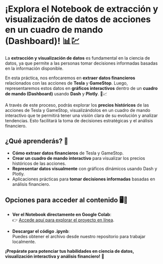 # ¡Explora el Notebook de extracción y visualización de datos de acciones en un cuadro de mando (Dashboard)! 📊💹

La **extracción y visualización de datos** es fundamental en la ciencia de datos, ya que permite a las personas tomar decisiones informadas basadas en la información disponible.

En esta práctica, nos enfocaremos en **extraer datos financieros** relacionados con las acciones de **Tesla** y **GameStop**. Luego, representaremos estos datos en **gráficos interactivos** dentro de un **cuadro de mando (Dashboard)** usando **Dash** y **Plotly**. 🌟📈

A través de este proceso, podrás explorar los **precios históricos** de las acciones de Tesla y GameStop, visualizándolos en un cuadro de mando interactivo que te permitirá tener una visión clara de su evolución y analizar tendencias. Esto facilitará la toma de decisiones estratégicas y el análisis financiero.

## ¿Qué aprenderás? 🤔

- **Cómo extraer datos financieros** de Tesla y GameStop.
- **Crear un cuadro de mando interactivo** para visualizar los precios históricos de las acciones.
- **Representar datos visualmente** con gráficos dinámicos usando Dash y Plotly.
- Aplicaciones prácticas para **tomar decisiones informadas** basadas en análisis financiero.

## Opciones para acceder al contenido 🖥️📂

- **Ver el Notebook directamente en Google Colab**:  
👉 [Accede aquí para explorar el proyecto en línea](https://colab.research.google.com/drive/1bJLjGCTddQj6ZvKjhS7WxYlbJOhT1aAS?usp=sharing).

- **Descargar el código .ipynb**:  
Puedes obtener el archivo desde nuestro repositorio para trabajar localmente.

**¡Prepárate para potenciar tus habilidades en ciencia de datos, visualización interactiva y análisis financiero!** 🚀
